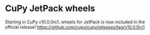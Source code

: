 # CuPy JetPack wheels

Starting in CuPy v10.0.0rc1, wheels for JetPack is now included in the official release!
https://github.com/cupy/cupy/releases/tag/v10.0.0rc1
